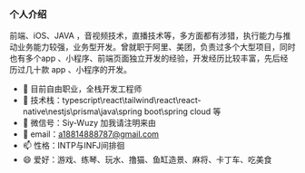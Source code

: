 ### 个人介绍

前端、iOS、JAVA ，音视频技术，直播技术等，多方面都有涉猎，执行能力与推动业务能力较强，业务型开发。曾就职于阿里、美团，负责过多个大型项目，同时也有多个app 、小程序、前端页面独立开发的经验，开发经历比较丰富，先后经历过几十款 app 、小程序的开发。

- 🔭 目前自由职业，全栈开发工程师
- 🌱 技术栈：typescript\react\tailwind\react\react-native\nestjs\prisma\java\spring boot\spring cloud 等
- 👯 微信号：Siy-Wuzy 加我请注明来由
- 🤔 email：a18814888787@gmail.com
- 📫 性格：INTP与INFJ间排徊 
- 😄 爱好：游戏、练琴、玩水、撸猫、鱼缸造景、麻将、卡丁车、吃美食
